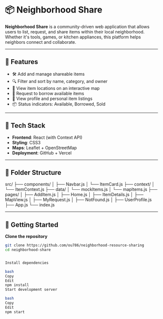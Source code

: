 # 📦 Neighborhood Share

**Neighborhood Share** is a community-driven web application that allows users to list, request, and share items within their local neighborhood. Whether it's tools, games, or kitchen appliances, this platform helps neighbors connect and collaborate.

---

## 🚀 Features

- 🛠️ Add and manage shareable items  
- 🔍 Filter and sort by name, category, and owner  
- 📍 View item locations on an interactive map  
- 🙋 Request to borrow available items  
- 👤 View profile and personal item listings  
- 📦 Status indicators: Available, Borrowed, Sold

---

## 🧰 Tech Stack

- **Frontend**: React (with Context API)  
- **Styling**: CSS3  
- **Maps**: Leaflet + OpenStreetMap  
- **Deployment**: GitHub + Vercel

---

## 📁 Folder Structure

src/
├── components/
│ ├── Navbar.js
│ └── ItemCard.js
├── context/
│ └── ItemContext.js
├── data/
│ └── mockItems.js
│ └── mapItems.js
├── pages/
│ ├── AddItem.js
│ ├── Home.js
│ ├── ItemDetails.js
│ ├── MapView.js
│ ├── MyRequest.js
│ ├── NotFound.js
│ ├── UserProfile.js
├── App.js
└── index.js


---

## 🧪 Getting Started

**Clone the repository**

```bash
git clone https://github.com/ou786/neighborhood-resource-sharing
cd neighborhood-share


Install dependencies

bash
Copy
Edit
npm install
Start development server

bash
Copy
Edit
npm start